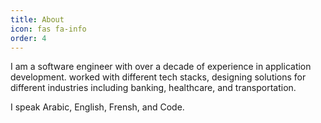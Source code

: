 ```yaml
---
title: About
icon: fas fa-info
order: 4
---
```


I am a software engineer with over a decade of experience in application development. worked with different tech stacks, designing solutions for different industries including banking, healthcare, and transportation.

I speak Arabic, English, Frensh, and Code.
